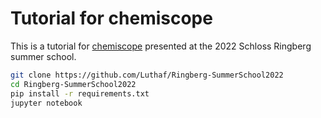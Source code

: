 # Tutorial for chemiscope

This is a tutorial for [chemiscope](https://chemiscope.org/) presented at the
2022 Schloss Ringberg summer school.

```bash
git clone https://github.com/Luthaf/Ringberg-SummerSchool2022
cd Ringberg-SummerSchool2022
pip install -r requirements.txt
jupyter notebook
```
